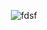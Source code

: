 <div align="center" >

![fdsf](https://pa1.narvii.com/7041/d1d8915f9625c3cec9086b0f3f30abe8464468c6r1-500-280_hq.gif)



</div>




  
   
   



